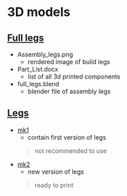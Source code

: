 # 3D models

## [Full legs](https://github.com/mariokompan/EspRobot/tree/main/3D%20models/Full%20legs)
- Assembly_legs.png
  - rendered image of build legs
- Part_List.docx
  - list of all 3d printed components
- full_legs.blend
  - blender file of assembly legs

## [Legs](https://github.com/mariokompan/EspRobot/tree/main/3D%20models/Legs)
- [mk1](https://github.com/mariokompan/EspRobot/tree/main/3D%20models/Legs/mk1)
  - contain first version of legs
  > not recommended to use
- [mk2](https://github.com/mariokompan/EspRobot/tree/main/3D%20models/Legs/mk2)
  - new version of legs
  > ready to print
